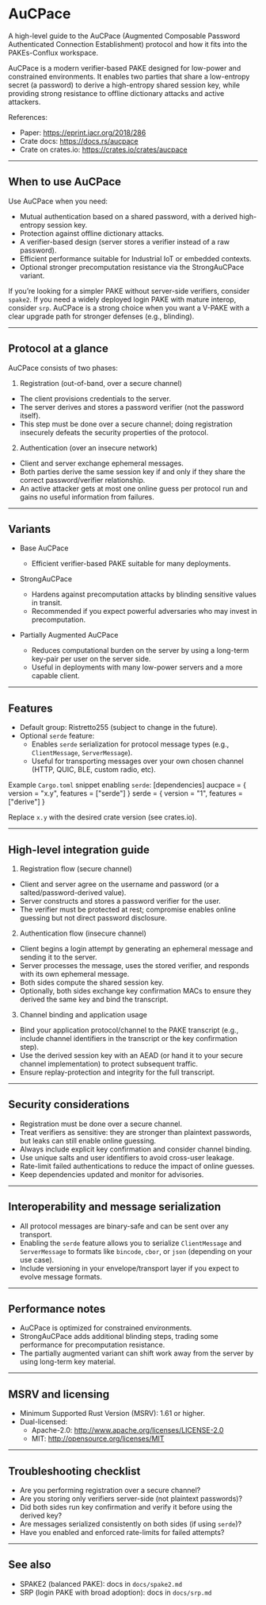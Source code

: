 # AuCPace

A high-level guide to the AuCPace (Augmented Composable Password Authenticated Connection Establishment) protocol and how it fits into the PAKEs-Conflux workspace.

AuCPace is a modern verifier-based PAKE designed for low-power and constrained environments. It enables two parties that share a low-entropy secret (a password) to derive a high-entropy shared session key, while providing strong resistance to offline dictionary attacks and active attackers.

References:
- Paper: https://eprint.iacr.org/2018/286
- Crate docs: https://docs.rs/aucpace
- Crate on crates.io: https://crates.io/crates/aucpace

---

## When to use AuCPace

Use AuCPace when you need:
- Mutual authentication based on a shared password, with a derived high-entropy session key.
- Protection against offline dictionary attacks.
- A verifier-based design (server stores a verifier instead of a raw password).
- Efficient performance suitable for Industrial IoT or embedded contexts.
- Optional stronger precomputation resistance via the StrongAuCPace variant.

If you’re looking for a simpler PAKE without server-side verifiers, consider `spake2`. If you need a widely deployed login PAKE with mature interop, consider `srp`. AuCPace is a strong choice when you want a V-PAKE with a clear upgrade path for stronger defenses (e.g., blinding).

---

## Protocol at a glance

AuCPace consists of two phases:

1) Registration (out-of-band, over a secure channel)
- The client provisions credentials to the server.
- The server derives and stores a password verifier (not the password itself).
- This step must be done over a secure channel; doing registration insecurely defeats the security properties of the protocol.

2) Authentication (over an insecure network)
- Client and server exchange ephemeral messages.
- Both parties derive the same session key if and only if they share the correct password/verifier relationship.
- An active attacker gets at most one online guess per protocol run and gains no useful information from failures.

---

## Variants

- Base AuCPace
  - Efficient verifier-based PAKE suitable for many deployments.

- StrongAuCPace
  - Hardens against precomputation attacks by blinding sensitive values in transit.
  - Recommended if you expect powerful adversaries who may invest in precomputation.

- Partially Augmented AuCPace
  - Reduces computational burden on the server by using a long-term key-pair per user on the server side.
  - Useful in deployments with many low-power servers and a more capable client.

---

## Features

- Default group: Ristretto255 (subject to change in the future).
- Optional `serde` feature:
  - Enables `serde` serialization for protocol message types (e.g., `ClientMessage`, `ServerMessage`).
  - Useful for transporting messages over your own chosen channel (HTTP, QUIC, BLE, custom radio, etc).

Example `Cargo.toml` snippet enabling `serde`:
    [dependencies]
    aucpace = { version = "x.y", features = ["serde"] }
    serde = { version = "1", features = ["derive"] }

Replace `x.y` with the desired crate version (see crates.io).

---

## High-level integration guide

1) Registration flow (secure channel)
- Client and server agree on the username and password (or a salted/password-derived value).
- Server constructs and stores a password verifier for the user.
- The verifier must be protected at rest; compromise enables online guessing but not direct password disclosure.

2) Authentication flow (insecure channel)
- Client begins a login attempt by generating an ephemeral message and sending it to the server.
- Server processes the message, uses the stored verifier, and responds with its own ephemeral message.
- Both sides compute the shared session key.
- Optionally, both sides exchange key confirmation MACs to ensure they derived the same key and bind the transcript.

3) Channel binding and application usage
- Bind your application protocol/channel to the PAKE transcript (e.g., include channel identifiers in the transcript or the key confirmation step).
- Use the derived session key with an AEAD (or hand it to your secure channel implementation) to protect subsequent traffic.
- Ensure replay-protection and integrity for the full transcript.

---

## Security considerations

- Registration must be done over a secure channel.
- Treat verifiers as sensitive: they are stronger than plaintext passwords, but leaks can still enable online guessing.
- Always include explicit key confirmation and consider channel binding.
- Use unique salts and user identifiers to avoid cross-user leakage.
- Rate-limit failed authentications to reduce the impact of online guesses.
- Keep dependencies updated and monitor for advisories.

---

## Interoperability and message serialization

- All protocol messages are binary-safe and can be sent over any transport.
- Enabling the `serde` feature allows you to serialize `ClientMessage` and `ServerMessage` to formats like `bincode`, `cbor`, or `json` (depending on your use case).
- Include versioning in your envelope/transport layer if you expect to evolve message formats.

---

## Performance notes

- AuCPace is optimized for constrained environments.
- StrongAuCPace adds additional blinding steps, trading some performance for precomputation resistance.
- The partially augmented variant can shift work away from the server by using long-term key material.

---

## MSRV and licensing

- Minimum Supported Rust Version (MSRV): 1.61 or higher.
- Dual-licensed:
  - Apache-2.0: http://www.apache.org/licenses/LICENSE-2.0
  - MIT: http://opensource.org/licenses/MIT

---

## Troubleshooting checklist

- Are you performing registration over a secure channel?
- Are you storing only verifiers server-side (not plaintext passwords)?
- Did both sides run key confirmation and verify it before using the derived key?
- Are messages serialized consistently on both sides (if using `serde`)?
- Have you enabled and enforced rate-limits for failed attempts?

---

## See also

- SPAKE2 (balanced PAKE): docs in `docs/spake2.md`
- SRP (login PAKE with broad adoption): docs in `docs/srp.md`
